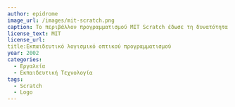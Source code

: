 ```yaml
---
author: epidrome
image_url: /images/mit-scratch.png
caption: Το περιβάλλον προγραμματισμού MIT Scratch έδωσε τη δυνατότητα σε πολλές ομάδες χρηστών, ακόμη και μικρών ηλικιών, να δημιουργήσουν εύκολα και χωρίς τυπική εκπαίδευση το δικό τους λογισμικό, το οποίο συνήθως έχει τη μορφή μιας διαδραστικής ιστορίας. Η ευχρηστία του βασίζεται στην οπτικοποίηση απλών εντολών με τη μορφή δομικών στοιχείων, τα οποία συνδέονται μεταξύ τους, αλλά αυτός ο τρόπος προγραμματισμού είναι μονοθεματικός και δεν επιτρέπει τη δημιουργία κλίμακας ούτε τη δημιουργία μεγαλύτερων συστημάτων.
license_text: MIT
license_url: 
title:Εκπαιδευτικό λογισμικό οπτικού προγραμματισμού 
year: 2002
categories:
  - Εργαλεία 
  - Εκπαιδευτική Τεχνολογία
tags:
  - Scratch
  - Logo
---
```

